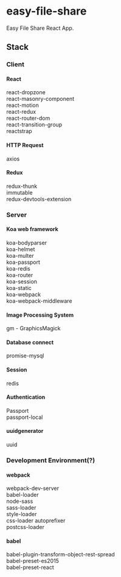 # easy-file-share
Easy File Share React App.
## Stack
### Client

#### React
react-dropzone  
react-masonry-component  
react-motion  
react-redux  
react-router-dom  
react-transition-group  
reactstrap  

#### HTTP Request
axios  

#### Redux
redux-thunk  
immutable  
redux-devtools-extension  
### Server

#### Koa web framework
koa-bodyparser  
koa-helmet  
koa-multer  
koa-passport  
koa-redis  
koa-router  
koa-session  
koa-static  
koa-webpack  
koa-webpack-middleware  

#### Image Processing System
gm - GraphicsMagick  

#### Database connect
promise-mysql  

#### Session
redis

#### Authentication
Passport  
passport-local  

#### uuidgenerator
uuid  

### Development Environment(?)
#### webpack
webpack-dev-server  
babel-loader  
node-sass  
sass-loader  
style-loader  
css-loader
autoprefixer  
postcss-loader  

#### babel
babel-plugin-transform-object-rest-spread  
babel-preset-es2015  
babel-preset-react  